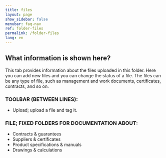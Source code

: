 ```yaml
---
title: files
layout: page
show_sidebar: false
menubar: faq-nav
ref: folder-files
permalink: /folder-files
lang: en
---
```


## What information is shown here?
This tab provides information about the files uploaded in this folder. Here you can add new files and you can change the status of a file. The files can be any type of file, such as management and work documents, certificates, contracts, and so on.

### TOOLBAR (BETWEEN LINES):
- Upload; upload a file and tag it.

### FILE; FIXED FOLDERS FOR DOCUMENTATION ABOUT:
- Contracts & guarantees
- Suppliers & certificates
- Product specifications & manuals
- Drawings & calculations
